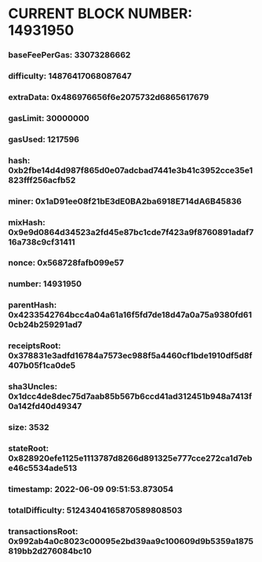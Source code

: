 # CURRENT BLOCK NUMBER: 14931950

### baseFeePerGas: 33073286662
### difficulty: 14876417068087647
### extraData: 0x486976656f6e2075732d6865617679
### gasLimit: 30000000
### gasUsed: 1217596
### hash: 0xb2fbe14d4d987f865d0e07adcbad7441e3b41c3952cce35e1823fff256acfb52
### miner: 0x1aD91ee08f21bE3dE0BA2ba6918E714dA6B45836
### mixHash: 0x9e9d0864d34523a2fd45e87bc1cde7f423a9f8760891adaf716a738c9cf31411
### nonce: 0x568728fafb099e57
### number: 14931950
### parentHash: 0x4233542764bcc4a04a61a16f5fd7de18d47a0a75a9380fd610cb24b259291ad7
### receiptsRoot: 0x378831e3adfd16784a7573ec988f5a4460cf1bde1910df5d8f407b05f1ca0de5
### sha3Uncles: 0x1dcc4de8dec75d7aab85b567b6ccd41ad312451b948a7413f0a142fd40d49347
### size: 3532
### stateRoot: 0x828920efe1125e1113787d8266d891325e777cce272ca1d7ebe46c5534ade513
### timestamp: 2022-06-09 09:51:53.873054
### totalDifficulty: 51243404165870589808503
### transactionsRoot: 0x992ab4a0c8023c00095e2bd39aa9c100609d9b5359a1875819bb2d276084bc10

